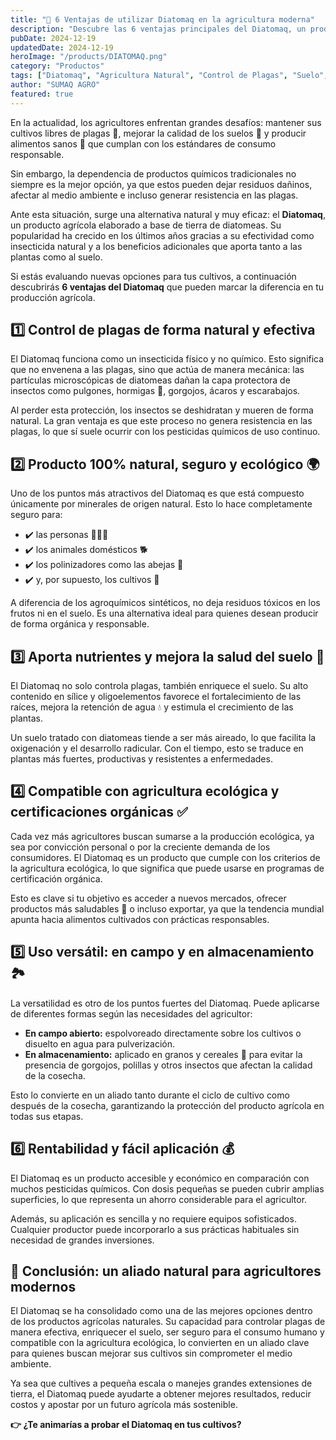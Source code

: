 ```yaml
---
title: "🌿 6 Ventajas de utilizar Diatomaq en la agricultura moderna"
description: "Descubre las 6 ventajas principales del Diatomaq, un producto agrícola natural elaborado a base de tierra de diatomeas para el control de plagas y mejora del suelo."
pubDate: 2024-12-19
updatedDate: 2024-12-19
heroImage: "/products/DIATOMAQ.png"
category: "Productos"
tags: ["Diatomaq", "Agricultura Natural", "Control de Plagas", "Suelo", "Sostenibilidad"]
author: "SUMAQ AGRO"
featured: true
---
```


En la actualidad, los agricultores enfrentan grandes desafíos: mantener sus cultivos libres de plagas 🐛, mejorar la calidad de los suelos 🌱 y producir alimentos sanos 🍅 que cumplan con los estándares de consumo responsable.

Sin embargo, la dependencia de productos químicos tradicionales no siempre es la mejor opción, ya que estos pueden dejar residuos dañinos, afectar al medio ambiente e incluso generar resistencia en las plagas.

Ante esta situación, surge una alternativa natural y muy eficaz: el **Diatomaq**, un producto agrícola elaborado a base de tierra de diatomeas. Su popularidad ha crecido en los últimos años gracias a su efectividad como insecticida natural y a los beneficios adicionales que aporta tanto a las plantas como al suelo.

Si estás evaluando nuevas opciones para tus cultivos, a continuación descubrirás **6 ventajas del Diatomaq** que pueden marcar la diferencia en tu producción agrícola.

## 1️⃣ Control de plagas de forma natural y efectiva

El Diatomaq funciona como un insecticida físico y no químico. Esto significa que no envenena a las plagas, sino que actúa de manera mecánica: las partículas microscópicas de diatomeas dañan la capa protectora de insectos como pulgones, hormigas 🐜, gorgojos, ácaros y escarabajos.

Al perder esta protección, los insectos se deshidratan y mueren de forma natural. La gran ventaja es que este proceso no genera resistencia en las plagas, lo que sí suele ocurrir con los pesticidas químicos de uso continuo.

## 2️⃣ Producto 100% natural, seguro y ecológico 🌍

Uno de los puntos más atractivos del Diatomaq es que está compuesto únicamente por minerales de origen natural. Esto lo hace completamente seguro para:

- ✔️ las personas 👨‍👩‍👧
- ✔️ los animales domésticos 🐕
- ✔️ los polinizadores como las abejas 🐝
- ✔️ y, por supuesto, los cultivos 🌱

A diferencia de los agroquímicos sintéticos, no deja residuos tóxicos en los frutos ni en el suelo. Es una alternativa ideal para quienes desean producir de forma orgánica y responsable.

## 3️⃣ Aporta nutrientes y mejora la salud del suelo 🌾

El Diatomaq no solo controla plagas, también enriquece el suelo. Su alto contenido en sílice y oligoelementos favorece el fortalecimiento de las raíces, mejora la retención de agua 💧 y estimula el crecimiento de las plantas.

Un suelo tratado con diatomeas tiende a ser más aireado, lo que facilita la oxigenación y el desarrollo radicular. Con el tiempo, esto se traduce en plantas más fuertes, productivas y resistentes a enfermedades.

## 4️⃣ Compatible con agricultura ecológica y certificaciones orgánicas ✅

Cada vez más agricultores buscan sumarse a la producción ecológica, ya sea por convicción personal o por la creciente demanda de los consumidores. El Diatomaq es un producto que cumple con los criterios de la agricultura ecológica, lo que significa que puede usarse en programas de certificación orgánica.

Esto es clave si tu objetivo es acceder a nuevos mercados, ofrecer productos más saludables 🥦 o incluso exportar, ya que la tendencia mundial apunta hacia alimentos cultivados con prácticas responsables.

## 5️⃣ Uso versátil: en campo y en almacenamiento 🏞️

La versatilidad es otro de los puntos fuertes del Diatomaq. Puede aplicarse de diferentes formas según las necesidades del agricultor:

- **En campo abierto:** espolvoreado directamente sobre los cultivos o disuelto en agua para pulverización.
- **En almacenamiento:** aplicado en granos y cereales 🌾 para evitar la presencia de gorgojos, polillas y otros insectos que afectan la calidad de la cosecha.

Esto lo convierte en un aliado tanto durante el ciclo de cultivo como después de la cosecha, garantizando la protección del producto agrícola en todas sus etapas.

## 6️⃣ Rentabilidad y fácil aplicación 💰

El Diatomaq es un producto accesible y económico en comparación con muchos pesticidas químicos. Con dosis pequeñas se pueden cubrir amplias superficies, lo que representa un ahorro considerable para el agricultor.

Además, su aplicación es sencilla y no requiere equipos sofisticados. Cualquier productor puede incorporarlo a sus prácticas habituales sin necesidad de grandes inversiones.

## 🌱 Conclusión: un aliado natural para agricultores modernos

El Diatomaq se ha consolidado como una de las mejores opciones dentro de los productos agrícolas naturales. Su capacidad para controlar plagas de manera efectiva, enriquecer el suelo, ser seguro para el consumo humano y compatible con la agricultura ecológica, lo convierten en un aliado clave para quienes buscan mejorar sus cultivos sin comprometer el medio ambiente.

Ya sea que cultives a pequeña escala o manejes grandes extensiones de tierra, el Diatomaq puede ayudarte a obtener mejores resultados, reducir costos y apostar por un futuro agrícola más sostenible.

**👉 ¿Te animarías a probar el Diatomaq en tus cultivos?**
